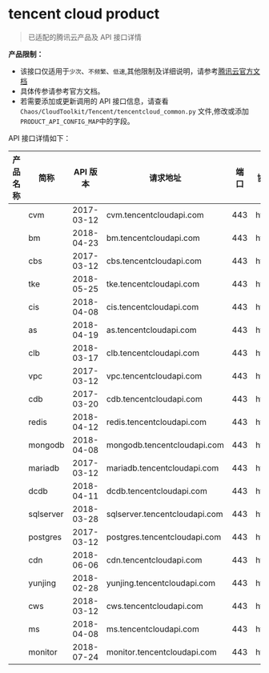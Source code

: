 # tencent cloud product
> 已适配的腾讯云产品及 API 接口详情

**产品限制：**
- 该接口仅适用于`少次`、`不频繁`、`低速`,其他限制及详细说明，请参考[腾讯云官方文档](https://cloud.tencent.com/document/product)
- 具体传参请参考官方文档。
- 若需要添加或更新调用的 API 接口信息，请查看`Chaos/CloudToolkit/Tencent/tencentcloud_common.py` 文件,修改或添加`PRODUCT_API_CONFIG_MAP`中的字段。

API 接口详情如下：

|产品名称|简称|API 版本|请求地址|端口|协议|添加日期|
|---|---|---|---|---|---|---|
||cvm|2017-03-12|cvm.tencentcloudapi.com|443|https|2019-04-17|
||bm|2018-04-23|bm.tencentcloudapi.com|443|https|2019-04-17|
||cbs|2017-03-12|cbs.tencentcloudapi.com|443|https|2019-04-17|
||tke|2018-05-25|tke.tencentcloudapi.com|443|https|2019-04-17|
||cis|2018-04-08|cis.tencentcloudapi.com|443|https|2019-04-17|
||as|2018-04-19|as.tencentcloudapi.com|443|https|2019-04-17|
||clb|2018-03-17|clb.tencentcloudapi.com|443|https|2019-04-17|
||vpc|2017-03-12|vpc.tencentcloudapi.com|443|https|2019-04-17|
||cdb|2017-03-20|cdb.tencentcloudapi.com|443|https|2019-04-17|
||redis|2018-04-12|redis.tencentcloudapi.com|443|https|2019-04-17|
||mongodb|2018-04-08|mongodb.tencentcloudapi.com|443|https|2019-04-17|
||mariadb|2017-03-12|mariadb.tencentcloudapi.com|443|https|2019-04-17|
||dcdb|2018-04-11|dcdb.tencentcloudapi.com|443|https|2019-04-17|
||sqlserver|2018-03-28|sqlserver.tencentcloudapi.com|443|https|2019-04-17|
||postgres|2017-03-12|postgres.tencentcloudapi.com|443|https|2019-04-17|
||cdn|2018-06-06|cdn.tencentcloudapi.com|443|https|2019-04-17|
||yunjing|2018-02-28|yunjing.tencentcloudapi.com|443|https|2019-04-17|
||cws|2018-03-12|cws.tencentcloudapi.com|443|https|2019-04-17|
||ms|2018-04-08|ms.tencentcloudapi.com|443|https|2019-04-17|
||monitor|2018-07-24|monitor.tencentcloudapi.com|443|https|2019-04-17|
